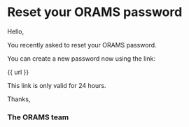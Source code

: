 # Reset your ORAMS password

Hello,

You recently asked to reset your ORAMS password.

You can create a new password now using the link:

{{ url }}

This link is only valid for 24 hours.

Thanks,

### The ORAMS team
